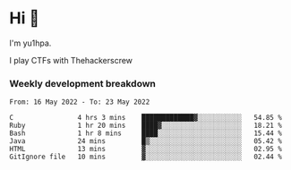 # Hi 👋

I'm yu1hpa.

I play CTFs with Thehackerscrew

### Weekly development breakdown

<!--START_SECTION:waka-->

```text
From: 16 May 2022 - To: 23 May 2022

C                4 hrs 3 mins    █████████████▓░░░░░░░░░░░   54.85 %
Ruby             1 hr 20 mins    ████▓░░░░░░░░░░░░░░░░░░░░   18.21 %
Bash             1 hr 8 mins     ████░░░░░░░░░░░░░░░░░░░░░   15.44 %
Java             24 mins         █▒░░░░░░░░░░░░░░░░░░░░░░░   05.42 %
HTML             13 mins         ▓░░░░░░░░░░░░░░░░░░░░░░░░   02.95 %
GitIgnore file   10 mins         ▓░░░░░░░░░░░░░░░░░░░░░░░░   02.44 %
```

<!--END_SECTION:waka-->

